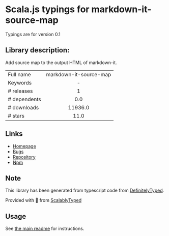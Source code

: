 
# Scala.js typings for markdown-it-source-map

Typings are for version 0.1

## Library description:
Add source map to the output HTML of markdown-it.

|                    |                 |
| ------------------ | :-------------: |
| Full name          | markdown-it-source-map |
| Keywords           | - |
| # releases         | 1 |
| # dependents       | 0.0 |
| # downloads        | 11936.0 |
| # stars            | 11.0 |

## Links
- [Homepage](https://github.com/tylingsoft/markdown-it-source-map#readme)
- [Bugs](https://github.com/tylingsoft/markdown-it-source-map/issues)
- [Repository](https://github.com/tylingsoft/markdown-it-source-map)
- [Npm](https://www.npmjs.com/package/markdown-it-source-map)
    


## Note
This library has been generated from typescript code from [DefinitelyTyped](https://definitelytyped.org).

Provided with :purple_heart: from [ScalablyTyped](https://github.com/oyvindberg/ScalablyTyped)

## Usage
See [the main readme](../../readme.md) for instructions.


